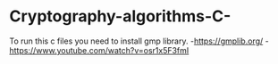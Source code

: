 # Cryptography-algorithms-C-
To run this c files you need to install gmp library.
-https://gmplib.org/
-https://www.youtube.com/watch?v=osr1x5F3fmI
